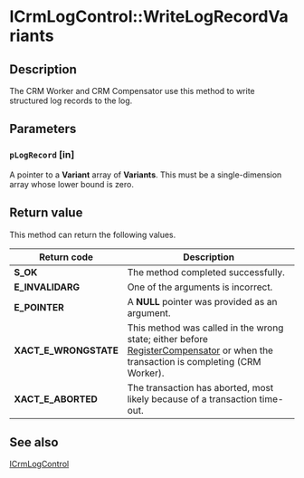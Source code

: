 # ICrmLogControl::WriteLogRecordVariants

## Description

The CRM Worker and CRM Compensator use this method to write structured log records to the log.

## Parameters

### `pLogRecord` [in]

A pointer to a **Variant** array of **Variants**. This must be a single-dimension array whose lower bound is zero.

## Return value

This method can return the following values.

| Return code | Description |
| --- | --- |
| **S_OK** | The method completed successfully. |
| **E_INVALIDARG** | One of the arguments is incorrect. |
| **E_POINTER** | A **NULL** pointer was provided as an argument. |
| **XACT_E_WRONGSTATE** | This method was called in the wrong state; either before [RegisterCompensator](https://learn.microsoft.com/windows/desktop/api/comsvcs/nf-comsvcs-icrmlogcontrol-registercompensator) or when the transaction is completing (CRM Worker). |
| **XACT_E_ABORTED** | The transaction has aborted, most likely because of a transaction time-out. |

## See also

[ICrmLogControl](https://learn.microsoft.com/windows/desktop/api/comsvcs/nn-comsvcs-icrmlogcontrol)